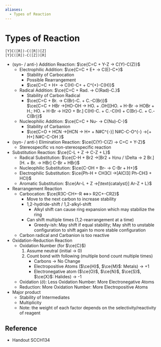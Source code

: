 ```yaml
---
aliases:
  - Types of Reaction
---
```


# Types of Reaction

```smiles
[Y]C([R])-C([R])[Z]
[Y]C([R])-C([Z])[R]
```

- (syn- / anti-) Addition Reaction: $\ce{C=C + Y-Z -> C(Y)-C(Z)}$
	- Electrophilic Addition: $\ce{C=C + E+ -> C(E)-C+}$
		- Stability of Carbocation
		- Possible Rearrangement
		- $\ce{C=C + H+ -> C(H)-C+ + C^{+}-C(H)}$
	- Radical Addition: $\ce{C=C + Rad. -> C(Rad)-C.}$
		- Stability of Carbon Radical
		- $\ce{C=C + Br. -> C(Br)-C. + C.-C(Br)}$  
	   $\ce{C=C + HBr ->[HO-OH -> HO. + .OH][HO. + H-Br -> HOBr + H.; HO. + H-Br -> H2O + Br.] C(H)-C. + C.-C(H) + C(Br)-C. + C.-C(Br)}$
	- Nucleophilic Addition: $\ce{C=C + Nu- -> C(Nu)-C-}$
		- Stability of Carbanion
		- $\ce{C=O + HCN ->[HCN -> H+ + N#C^{-}] N#C-C-O^{-} ->[+ H+] N#C-C-OH }$
- (syn- / anti-) Elimination Reaction: $\ce{C(Y)-C(Z) -> C=C + Y-Z}$
	- Stereospecific vs non-stereospecific reaction
- Substitution Reaction: $\ce{C-L + Z -> C-Z + L}$
	- Radical Substitution: $\ce{C-H + Br2 ->[Br2 + h\nu / \Delta -> 2 Br.][H. + Br. -> HBr] C-Br + HBr}$
	- Nucleophilic Substitution: $\ce{C-OH + Br- -> C-Br + H+}$
	- Electrophilic Substitution: $\ce{Ph-H + CH3Cl ->[AlCl3] Ph-CH3 + HCl}$
	- Aromatic Substitution: $\ce{Ar-L + Z ->[\text{catalyst}] Ar-Z + L}$
- Rearrangement Reaction
	- Carbocation: $\ce{R3C-CH+-R <=>> R2C+-CR2}$
		- Move to the next carbon to increase stability
		- 1,2-hydride-shift / 1,2-alkyl-shift
			- Alkyl shift can cause ring expansion which may stabilize the ring
		- Can shift multiple times (1,2-rearrangement at a time)
			- Greedy-ish: May shift if equal stability; May shift to unstable configuration to shift again to more stable configuration
	- Carbon radical and Carbanion is too reactive
- Oxidation-Reduction Reaction
	- Oxidation Number (for $\ce{C}$)
		1. Assume neutral (initial → 0)
		2. Count bond with following (multiple bond count multiple times)
			- Carbons → No Change
			- Electropositive Atoms ($\ce{H}$, $\ce{M}$: Metals) → +1
			- Electronegative atom ($\ce{O}$, $\ce{N}$, $\ce{S}$, $\ce{X}$: Halides) → -1
	- Oxidation ($\hat{o}$): Less Oxidation Number: More Electronegative Atoms
	- Reduction: More Oxidation Number: More Electropositive Atoms
- Major product
	- Stability of Intermediates
	- Multiplicity
	- Note: the weight of each factor depends on the selectivity/reactivity of reagent

## Reference

- Handout SCCH134
